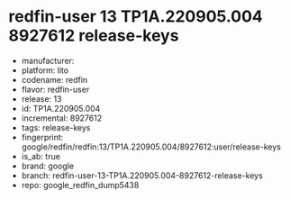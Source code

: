 # redfin-user 13 TP1A.220905.004 8927612 release-keys
- manufacturer: 
- platform: lito
- codename: redfin
- flavor: redfin-user
- release: 13
- id: TP1A.220905.004
- incremental: 8927612
- tags: release-keys
- fingerprint: google/redfin/redfin:13/TP1A.220905.004/8927612:user/release-keys
- is_ab: true
- brand: google
- branch: redfin-user-13-TP1A.220905.004-8927612-release-keys
- repo: google_redfin_dump5438

